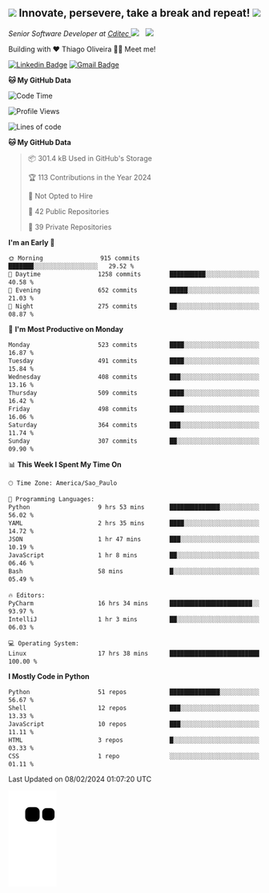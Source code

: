 <h2><img src="https://emojis.slackmojis.com/emojis/images/1531849430/4246/blob-sunglasses.gif?1531849430" width="30"/> Innovate, persevere, take a break and repeat! <img src="https://media.giphy.com/media/12oufCB0MyZ1Go/giphy.gif" width="50"></h2>
<img align='right' src="https://media.giphy.com/media/M9gbBd9nbDrOTu1Mqx/giphy.gif" width="230">
<p><em>Senior Software Developer at <a href="https://www.cditec.com.br/">Cditec
</a><img src="https://media.giphy.com/media/WUlplcMpOCEmTGBtBW/giphy.gif" width="30"> 
</em></p>



Building with ❤️ Thiago Oliveira 👋🏽 Meet me!

[![Linkedin Badge](https://img.shields.io/badge/-Thiago-blue?style=flat-square&logo=Linkedin&logoColor=white&link=https://www.linkedin.com/in/tgmarinho/)](https://www.linkedin.com/in/thiagoceconelo/) 
[![Gmail Badge](https://img.shields.io/badge/-thiceconelo@gmail.com-c14438?style=flat-square&logo=Gmail&logoColor=white&link=mailto:thiceconelo@gmail.com)](mailto:thiceconelo@gmail.com)

</em></p>

<!-- <span style="height ">
![Anurag's GitHub stats](https://github-readme-stats.vercel.app/api?username=arthurspk&show_icons=true&theme=tokyonight)
</span> -->

**🐱 My GitHub Data** 
<!--START_SECTION:waka-->
![Code Time](http://img.shields.io/badge/Code%20Time-1%2C111%20hrs%2037%20mins-blue)

![Profile Views](http://img.shields.io/badge/Profile%20Views-0-blue)

![Lines of code](https://img.shields.io/badge/From%20Hello%20World%20I%27ve%20Written-4.3%20million%20lines%20of%20code-blue)

**🐱 My GitHub Data** 

> 📦 301.4 kB Used in GitHub's Storage 
 > 
> 🏆 113 Contributions in the Year 2024
 > 
> 🚫 Not Opted to Hire
 > 
> 📜 42 Public Repositories 
 > 
> 🔑 39 Private Repositories 
 > 
**I'm an Early 🐤** 

```text
🌞 Morning                915 commits         ███████░░░░░░░░░░░░░░░░░░   29.52 % 
🌆 Daytime                1258 commits        ██████████░░░░░░░░░░░░░░░   40.58 % 
🌃 Evening                652 commits         █████░░░░░░░░░░░░░░░░░░░░   21.03 % 
🌙 Night                  275 commits         ██░░░░░░░░░░░░░░░░░░░░░░░   08.87 % 
```
📅 **I'm Most Productive on Monday** 

```text
Monday                   523 commits         ████░░░░░░░░░░░░░░░░░░░░░   16.87 % 
Tuesday                  491 commits         ████░░░░░░░░░░░░░░░░░░░░░   15.84 % 
Wednesday                408 commits         ███░░░░░░░░░░░░░░░░░░░░░░   13.16 % 
Thursday                 509 commits         ████░░░░░░░░░░░░░░░░░░░░░   16.42 % 
Friday                   498 commits         ████░░░░░░░░░░░░░░░░░░░░░   16.06 % 
Saturday                 364 commits         ███░░░░░░░░░░░░░░░░░░░░░░   11.74 % 
Sunday                   307 commits         ██░░░░░░░░░░░░░░░░░░░░░░░   09.90 % 
```


📊 **This Week I Spent My Time On** 

```text
🕑︎ Time Zone: America/Sao_Paulo

💬 Programming Languages: 
Python                   9 hrs 53 mins       ██████████████░░░░░░░░░░░   56.02 % 
YAML                     2 hrs 35 mins       ████░░░░░░░░░░░░░░░░░░░░░   14.72 % 
JSON                     1 hr 47 mins        ███░░░░░░░░░░░░░░░░░░░░░░   10.19 % 
JavaScript               1 hr 8 mins         ██░░░░░░░░░░░░░░░░░░░░░░░   06.46 % 
Bash                     58 mins             █░░░░░░░░░░░░░░░░░░░░░░░░   05.49 % 

🔥 Editors: 
PyCharm                  16 hrs 34 mins      ███████████████████████░░   93.97 % 
IntelliJ                 1 hr 3 mins         ██░░░░░░░░░░░░░░░░░░░░░░░   06.03 % 

💻 Operating System: 
Linux                    17 hrs 38 mins      █████████████████████████   100.00 % 
```

**I Mostly Code in Python** 

```text
Python                   51 repos            ██████████████░░░░░░░░░░░   56.67 % 
Shell                    12 repos            ███░░░░░░░░░░░░░░░░░░░░░░   13.33 % 
JavaScript               10 repos            ███░░░░░░░░░░░░░░░░░░░░░░   11.11 % 
HTML                     3 repos             █░░░░░░░░░░░░░░░░░░░░░░░░   03.33 % 
CSS                      1 repo              ░░░░░░░░░░░░░░░░░░░░░░░░░   01.11 % 
```




 Last Updated on 08/02/2024 01:07:20 UTC
<!--END_SECTION:waka-->

![Snake animation](https://github.com/rafaballerini/rafaballerini/blob/output/github-contribution-grid-snake.svg)


<!---
ceconelo/ceconelo is a ✨ special ✨ repository because its `README.md` (this file) appears on your GitHub profile.
You can click the Preview link to take a look at your changes.
--->
